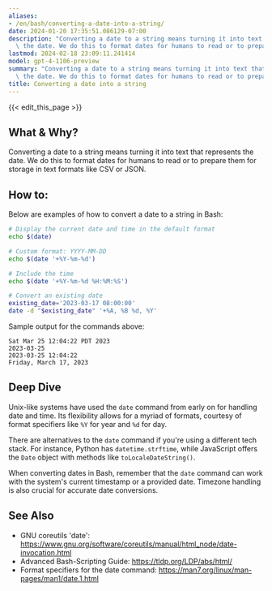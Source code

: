 ```yaml
---
aliases:
- /en/bash/converting-a-date-into-a-string/
date: 2024-01-20 17:35:51.086129-07:00
description: "Converting a date to a string means turning it into text that represents\
  \ the date. We do this to format dates for humans to read or to prepare them for\u2026"
lastmod: 2024-02-18 23:09:11.241414
model: gpt-4-1106-preview
summary: "Converting a date to a string means turning it into text that represents\
  \ the date. We do this to format dates for humans to read or to prepare them for\u2026"
title: Converting a date into a string
---
```


{{< edit_this_page >}}

## What & Why?
Converting a date to a string means turning it into text that represents the date. We do this to format dates for humans to read or to prepare them for storage in text formats like CSV or JSON.

## How to:
Below are examples of how to convert a date to a string in Bash:

```Bash
# Display the current date and time in the default format
echo $(date)

# Custom format: YYYY-MM-DD
echo $(date '+%Y-%m-%d')

# Include the time
echo $(date '+%Y-%m-%d %H:%M:%S')

# Convert an existing date
existing_date='2023-03-17 08:00:00'
date -d "$existing_date" '+%A, %B %d, %Y'
```
Sample output for the commands above:

```
Sat Mar 25 12:04:22 PDT 2023
2023-03-25
2023-03-25 12:04:22
Friday, March 17, 2023
```

## Deep Dive
Unix-like systems have used the `date` command from early on for handling date and time. Its flexibility allows for a myriad of formats, courtesy of format specifiers like `%Y` for year and `%d` for day.

There are alternatives to the `date` command if you're using a different tech stack. For instance, Python has `datetime.strftime`, while JavaScript offers the `Date` object with methods like `toLocaleDateString()`.

When converting dates in Bash, remember that the `date` command can work with the system's current timestamp or a provided date. Timezone handling is also crucial for accurate date conversions.

## See Also
- GNU coreutils 'date': https://www.gnu.org/software/coreutils/manual/html_node/date-invocation.html
- Advanced Bash-Scripting Guide: https://tldp.org/LDP/abs/html/
- Format specifiers for the date command: https://man7.org/linux/man-pages/man1/date.1.html
